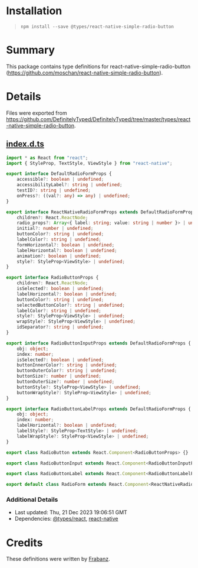# Installation
> `npm install --save @types/react-native-simple-radio-button`

# Summary
This package contains type definitions for react-native-simple-radio-button (https://github.com/moschan/react-native-simple-radio-button).

# Details
Files were exported from https://github.com/DefinitelyTyped/DefinitelyTyped/tree/master/types/react-native-simple-radio-button.
## [index.d.ts](https://github.com/DefinitelyTyped/DefinitelyTyped/tree/master/types/react-native-simple-radio-button/index.d.ts)
````ts
import * as React from "react";
import { StyleProp, TextStyle, ViewStyle } from "react-native";

export interface DefaultRadioFormProps {
    accessible?: boolean | undefined;
    accessibilityLabel?: string | undefined;
    testID?: string | undefined;
    onPress?: ((val?: any) => any) | undefined;
}

export interface ReactNativeRadioFormProps extends DefaultRadioFormProps {
    children?: React.ReactNode;
    radio_props?: Array<{ label: string; value: string | number }> | undefined;
    initial?: number | undefined;
    buttonColor?: string | undefined;
    labelColor?: string | undefined;
    formHorizontal?: boolean | undefined;
    labelHorizontal?: boolean | undefined;
    animation?: boolean | undefined;
    style?: StyleProp<ViewStyle> | undefined;
}

export interface RadioButtonProps {
    children?: React.ReactNode;
    isSelected?: boolean | undefined;
    labelHorizontal?: boolean | undefined;
    buttonColor?: string | undefined;
    selectedButtonColor?: string | undefined;
    labelColor?: string | undefined;
    style?: StyleProp<ViewStyle> | undefined;
    wrapStyle?: StyleProp<ViewStyle> | undefined;
    idSeparator?: string | undefined;
}

export interface RadioButtonInputProps extends DefaultRadioFormProps {
    obj: object;
    index: number;
    isSelected?: boolean | undefined;
    buttonInnerColor?: string | undefined;
    buttonOuterColor?: string | undefined;
    buttonSize?: number | undefined;
    buttonOuterSize?: number | undefined;
    buttonStyle?: StyleProp<ViewStyle> | undefined;
    buttonWrapStyle?: StyleProp<ViewStyle> | undefined;
}

export interface RadioButtonLabelProps extends DefaultRadioFormProps {
    obj: object;
    index: number;
    labelHorizontal?: boolean | undefined;
    labelStyle?: StyleProp<TextStyle> | undefined;
    labelWrapStyle?: StyleProp<ViewStyle> | undefined;
}

export class RadioButton extends React.Component<RadioButtonProps> {}

export class RadioButtonInput extends React.Component<RadioButtonInputProps> {}

export class RadioButtonLabel extends React.Component<RadioButtonLabelProps> {}

export default class RadioForm extends React.Component<ReactNativeRadioFormProps> {}

````

### Additional Details
 * Last updated: Thu, 21 Dec 2023 19:06:51 GMT
 * Dependencies: [@types/react](https://npmjs.com/package/@types/react), [react-native](https://npmjs.com/package/react-native)

# Credits
These definitions were written by [Frabanz](https://github.com/Frabanz).
